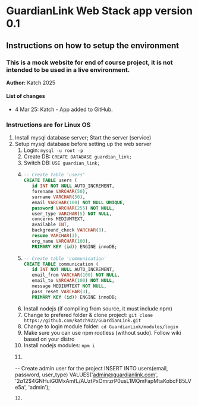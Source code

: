 # GuardianLink Web Stack  app version 0.1

## Instructions on how to setup the environment  

### This is a mock website for end of course project, it is not intended to be used in a live environment.  

**Author:** Katch 2025  

#### List of changes  
- 4 Mar 25: Katch - App added to GitHub.

### Instructions are for Linux OS

1. Install mysql database server; Start the server (service)
2. Setup mysql database before setting up the web server
   1. Login: `mysql -u root -p`
   2. Create DB: `CREATE DATABASE guardian_link;`
   3. Switch DB: `USE guardian_link;`
   4. ```sql
      -- Create table 'users'
      CREATE TABLE users (
         id INT NOT NULL AUTO_INCREMENT,
         forename VARCHAR(50),
         surname VARCHAR(50),
         email VARCHAR(100) NOT NULL UNIQUE,
         password VARCHAR(255) NOT NULL,
         user_type VARCHAR(5) NOT NULL,
         concerns MEDIUMTEXT,
         available INT,
         background_check VARCHAR(3),
         resume VARCHAR(3),
         org_name VARCHAR(100),
         PRIMARY KEY (id)) ENGINE innoDB;
      ```
   5. ```sql
      -- Create table 'communication'
      CREATE TABLE communication (
         id INT NOT NULL AUTO_INCREMENT,
         email_from VARCHAR(100) NOT NULL,
         email_to VARCHAR(100) NOT NULL,
         message MEDIUMTEXT NOT NULL,
         pass_reset VARCHAR(3),
         PRIMARY KEY (id)) ENGINE innoDB;
      ```
   6. Install nodejs (if compiling from source, it must include npm)
   7. Change to prefered folder & clone project: `git clone https://github.com/katch922/GuardianLink.git`
   8. Change to login module folder: `cd GuardianLink/modules/login`
   9. Make sure you can use npm rootless (without sudo). Follow wiki based on your distro
   10. Install nodejs modules: `npm i`
   11. ```sql
      -- Create admin user for the project
      INSERT INTO users(email, password, user_type)
      VALUES('admin@guardianlink.com', '$2a$12$4GNHuiG0MxAmfL/AUztPxOmrzrP0usL1MQmFapMtaKobcFB5LVe5a', 'admin');
      ```
   12. 